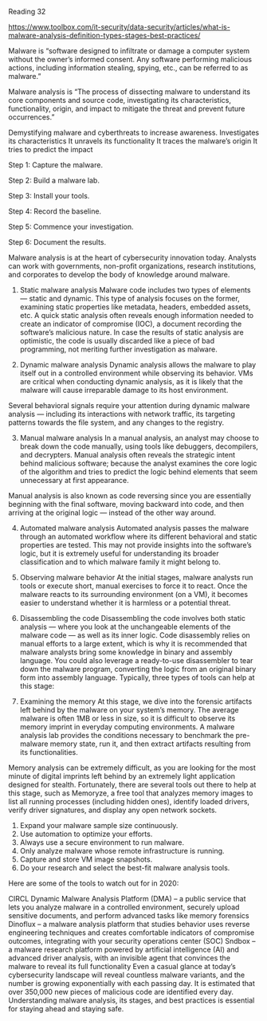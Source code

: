 Reading 32

https://www.toolbox.com/it-security/data-security/articles/what-is-malware-analysis-definition-types-stages-best-practices/ 

Malware is “software designed to infiltrate or damage a computer system without the owner’s informed consent. Any software performing malicious actions, including information stealing, spying, etc., can be referred to as malware.” 

Malware analysis is “The process of dissecting malware to understand its core components and source code, investigating its characteristics, functionality, origin, and impact to mitigate the threat and prevent future occurrences.” 

Demystifying malware and cyberthreats to increase awareness.
Investigates its characteristics
It unravels its functionality
It traces the malware’s origin
It tries to predict the impact

Step 1: Capture the malware. 

Step 2: Build a malware lab. 

Step 3: Install your tools. 

Step 4: Record the baseline. 

Step 5: Commence your investigation. 

Step 6: Document the results. 

Malware analysis is at the heart of cybersecurity innovation today. Analysts can work with governments, non-profit organizations, research institutions, and corporates to develop the body of knowledge around malware.

1. Static malware analysis 
Malware code includes two types of elements — static and dynamic. This type of analysis focuses on the former, examining static properties like metadata, headers, embedded assets, etc. A quick static analysis often reveals enough information needed to create an indicator of compromise (IOC), a document recording the software’s malicious nature. In case the results of static analysis are optimistic, the code is usually discarded like a piece of bad programming, not meriting further investigation as malware. 

2. Dynamic malware analysis 
Dynamic analysis allows the malware to play itself out in a controlled environment while observing its behavior. VMs are critical when conducting dynamic analysis, as it is likely that the malware will cause irreparable damage to its host environment. 

Several behavioral signals require your attention during dynamic malware analysis — including its interactions with network traffic, its targeting patterns towards the file system, and any changes to the registry. 

3. Manual malware analysis 
In a manual analysis, an analyst may choose to break down the code manually, using tools like debuggers, decompilers, and decrypters. Manual analysis often reveals the strategic intent behind malicious software; because the analyst examines the core logic of the algorithm and tries to predict the logic behind elements that seem unnecessary at first appearance. 

Manual analysis is also known as code reversing since you are essentially beginning with the final software, moving backward into code, and then arriving at the original logic — instead of the other way around. 

4. Automated malware analysis 
Automated analysis passes the malware through an automated workflow where its different behavioral and static properties are tested. This may not provide insights into the software’s logic, but it is extremely useful for understanding its broader classification and to which malware family it might belong to. 

1. Observing malware behavior 
At the initial stages, malware analysts run tools or execute short, manual exercises to force it to react. Once the malware reacts to its surrounding environment (on a VM), it becomes easier to understand whether it is harmless or a potential threat. 

2. Disassembling the code 
Disassembling the code involves both static analysis — where you look at the unchangeable elements of the malware code — as well as its inner logic. Code disassembly relies on manual efforts to a large extent, which is why it is recommended that malware analysts bring some knowledge in binary and assembly language. You could also leverage a ready-to-use disassembler to tear down the malware program, converting the logic from an original binary form into assembly language. Typically, three types of tools can help at this stage: 

3. Examining the memory 
At this stage, we dive into the forensic artifacts left behind by the malware on your system’s memory. The average malware is often 1MB or less in size, so it is difficult to observe its memory imprint in everyday computing environments. A malware analysis lab provides the conditions necessary to benchmark the pre-malware memory state, run it, and then extract artifacts resulting from its functionalities. 

Memory analysis can be extremely difficult, as you are looking for the most minute of digital imprints left behind by an extremely light application designed for stealth. Fortunately, there are several tools out there to help at this stage, such as Memoryze, a free tool that analyzes memory images to list all running processes (including hidden ones), identify loaded drivers, verify driver signatures, and display any open network sockets. 


1. Expand your malware sample size continuously. 
2. Use automation to optimize your efforts. 
3. Always use a secure environment to run malware.
4. Only analyze malware whose remote infrastructure is running. 
5. Capture and store VM image snapshots.
6. Do your research and select the best-fit malware analysis tools.

Here are some of the tools to watch out for in 2020: 

CIRCL Dynamic Malware Analysis Platform (DMA) – a public service that lets you analyze malware in a controlled environment, securely upload sensitive documents, and perform advanced tasks like memory forensics
Dinoflux – a malware analysis platform that studies behavior uses reverse engineering techniques and creates comfortable indicators of compromise outcomes, integrating with your security operations center (SOC)
Sndbox – a malware research platform powered by artificial intelligence (AI) and advanced driver analysis, with an invisible agent that convinces the malware to reveal its full functionality
Even a casual glance at today’s cybersecurity landscape will reveal countless malware variants, and the number is growing exponentially with each passing day. It is estimated that over 350,000 new pieces of malicious code are identified every day. Understanding malware analysis, its stages, and best practices is essential for staying ahead and staying safe.
